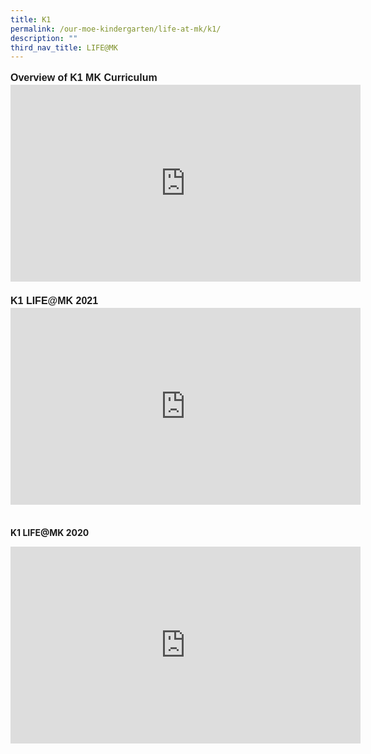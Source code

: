 ```yaml
---
title: K1
permalink: /our-moe-kindergarten/life-at-mk/k1/
description: ""
third_nav_title: LIFE@MK
---
```

<p style="line-height:1.3;font-size:16px;font-family:Arial;text-align:justify;"><b>Overview of K1 MK Curriculum</b><br>

<iframe width="560" height="315" src="https://www.youtube.com/embed/OSeG-Qa0R2w" title="2022 LIFE@MK" frameborder="0" allow="accelerometer; autoplay; clipboard-write; encrypted-media; gyroscope; picture-in-picture" allowfullscreen></iframe><br><br>
<b>K1 LIFE@MK 2021</b><br>

<iframe width="560" height="315" src="https://www.youtube.com/embed/V8h0J1D3-fk" title="K1 LIFE@MK 2021 : Overview of MK Curriculum" frameborder="0" allow="accelerometer; autoplay; clipboard-write; encrypted-media; gyroscope; picture-in-picture" allowfullscreen></iframe><br><br>

<b>K1 LIFE@MK 2020</b><br>

<iframe width="560" height="315" src="https://www.youtube.com/embed/PBGngJHasN4" title="K1 Life@MK 2020" frameborder="0" allow="accelerometer; autoplay; clipboard-write; encrypted-media; gyroscope; picture-in-picture" allowfullscreen></iframe></p>